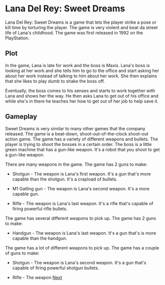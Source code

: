 # Lana Del Rey: Sweet Dreams

Lana Del Rey: Sweet Dreams is a game that lets the player strike a pose or kill time by torturing the player. The game is very violent and beat da street life of Lana's childhood. The game was first released in 1992 on the PlayStation.

## Plot

In the game, Lana is late for work and the boss is Maxis. Lana's boss is looking at her work and she tells him to go to the office and start asking her about her work instead of talking to him about her work. She then explains that she likes to play dumb to shake the boss off.

Eventually, the boss comes to his senses and starts to work together with Lana and shows her the way. He then asks Lana to get out of his office and while she's in there he teaches her how to get out of her job to help save it.

## Gameplay

Sweet Dreams is very similar to many other games that the company released. The game is a beat-down, shoot-out-of-the-clock shoot-out action game. The game has a variety of different weapons and bullets. The player is trying to shoot the bosses in a certain order. The boss is a little green machine that has a gun-like weapon. It's a robot that you shoot to get a gun-like weapon.

There are many weapons in the game. The game has 2 guns to make:

*   Shotgun - The weapon is Lana's first weapon. It's a gun that's more capable than the shotgun. It's a crapload of bullets.

*   M1 Gatling gun - The weapon is Lana's second weapon. It's a more capable gun.

*   Rifle - The weapon is Lana's last weapon. It's a rifle that's capable of firing powerful rifle bullets.

The game has several different weapons to pick up. The game has 2 guns to make:

*   Handgun - The weapon is Lana's last weapon. It's a gun that's is more capable than the handgun.

The game has a lot of different weapons to pick up. The game has a couple of guns to make:

*   Shotgun - The weapon is Lana's second weapon. It's a gun that's capable of firing powerful shotgun bullets.

*   Rifle - The weapon
[Next](175.md)